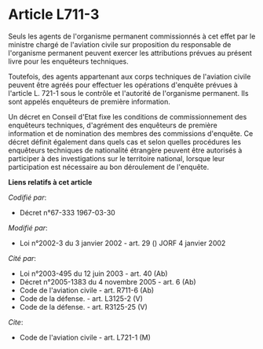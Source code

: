 # Article L711-3

Seuls les agents de l'organisme permanent commissionnés à cet effet par le ministre chargé de l'aviation civile sur
proposition du responsable de l'organisme permanent peuvent exercer les attributions prévues au présent livre pour les
enquêteurs techniques.

Toutefois, des agents appartenant aux corps techniques de l'aviation civile peuvent être agréés pour effectuer les opérations
d'enquête prévues à l'article L. 721-1 sous le contrôle et l'autorité de l'organisme permanent. Ils sont appelés enquêteurs
de première information.

Un décret en Conseil d'Etat fixe les conditions de commissionnement des enquêteurs techniques, d'agrément des enquêteurs de
première information et de nomination des membres des commissions d'enquête. Ce décret définit également dans quels cas et
selon quelles procédures les enquêteurs techniques de nationalité étrangère peuvent être autorisés à participer à des
investigations sur le territoire national, lorsque leur participation est nécessaire au bon déroulement de l'enquête.

**Liens relatifs à cet article**

_Codifié par_:

  - Décret n°67-333 1967-03-30

_Modifié par_:

  - Loi n°2002-3 du 3 janvier 2002 - art. 29 () JORF 4 janvier 2002

_Cité par_:

  - Loi n°2003-495 du 12 juin 2003 - art. 40 (Ab)
  - Décret n°2005-1383 du 4 novembre 2005 - art. 6 (Ab)
  - Code de l'aviation civile - art. R711-6 (Ab)
  - Code de la défense. - art. L3125-2 (V)
  - Code de la défense. - art. R3125-25 (V)

_Cite_:

  - Code de l'aviation civile - art. L721-1 (M)
